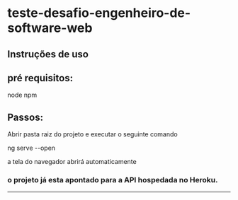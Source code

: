# teste-desafio-engenheiro-de-software-web

## Instruções de uso

## pré requisitos:

node
npm


## Passos:

Abrir pasta raiz do projeto e executar o seguinte comando

ng serve --open

a tela do navegador abrirá automaticamente

### o projeto já esta apontado para a API hospedada no Heroku.

--------------------------------------------------------------
